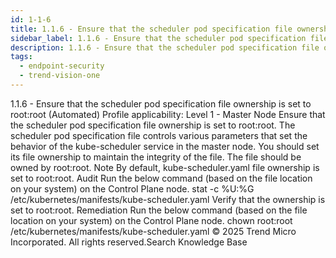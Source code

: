```yaml
---
id: 1-1-6
title: 1.1.6 - Ensure that the scheduler pod specification file ownership is set to root:root (Automated)
sidebar_label: 1.1.6 - Ensure that the scheduler pod specification file ownership is set to root:root (Automated)
description: 1.1.6 - Ensure that the scheduler pod specification file ownership is set to root:root (Automated)
tags:
  - endpoint-security
  - trend-vision-one
---
```


 1.1.6 - Ensure that the scheduler pod specification file ownership is set to root:root (Automated) Profile applicability: Level 1 - Master Node Ensure that the scheduler pod specification file ownership is set to root:root. The scheduler pod specification file controls various parameters that set the behavior of the kube-scheduler service in the master node. You should set its file ownership to maintain the integrity of the file. The file should be owned by root:root. Note By default, kube-scheduler.yaml file ownership is set to root:root. Audit Run the below command (based on the file location on your system) on the Control Plane node. stat -c %U:%G /etc/kubernetes/manifests/kube-scheduler.yaml Verify that the ownership is set to root:root. Remediation Run the below command (based on the file location on your system) on the Control Plane node. chown root:root /etc/kubernetes/manifests/kube-scheduler.yaml © 2025 Trend Micro Incorporated. All rights reserved.Search Knowledge Base